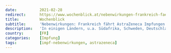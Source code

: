 ```yaml
---
date:          2021-02-28
redirect:      https://www.wochenblick.at/nebenwirkungen-frankreich-faehrt-astrazeneca-impfungen-zurueck/
title:         Wochenblick
subtitle:      'Nebenwirkungen: Frankreich fährt AstraZeneca Impfungen zurück'
description:   'In einigen Ländern, u.a. Südafrika, Schweden, Deutschland, etc. werden – wegen unerwünschter Nebenwirkungen – AstraZeneca/Oxford Impfungen (AZD 1222), zurückgefahren oder überhaupt gestoppt. Jetzt auch in Frankreich. Dort mussten Mitarbeiter in Krankenhäusern, reihenweise, nach der Impfung in Krankenstand gehen. Es herrscht akuter Personalmangel, vielfach verweigert das Personal nun diese Impfung. 20 Prozent arbeitsunfähig Die Impfkampagne wurde […]'
country:       [FR]
categories:    [Impfung]
tags:          [impf-nebenwirkungen, astrazeneca]
---
```

